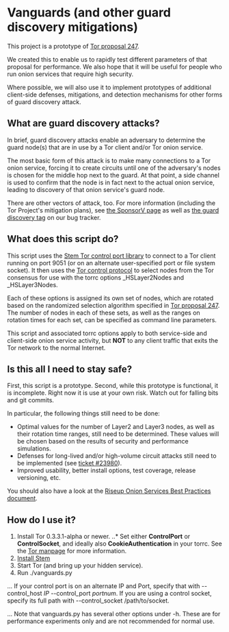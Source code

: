 # Vanguards (and other guard discovery mitigations)

This project is a prototype of [Tor proposal 247](https://gitweb.torproject.org/torspec.git/tree/proposals/247-hs-guard-discovery.txt).

We created this to enable us to rapidly test different parameters of that
proposal for performance. We also hope that it will be useful for people who
run onion services that require high security.

Where possible, we will also use it to implement prototypes of additional
client-side defenses, mitigations, and detection mechanisms for other forms of
guard discovery attack.

## What are guard discovery attacks?

In brief, guard discovery attacks enable an adversary to determine the guard
node(s) that are in use by a Tor client and/or Tor onion service.

The most basic form of this attack is to make many connections to a Tor onion
service, forcing it to create circuits until one of the adversary's nodes is
chosen for the middle hop next to the guard. At that point, a side channel is
used to confirm that the node is in fact next to the actual onion service,
leading to discovery of that onion service's guard node.

There are other vectors of attack, too. For more information (including the
Tor Project's mitigation plans), see [the SponsorV
page](https://trac.torproject.org/projects/tor/wiki/org/sponsors/SponsorV) as
well as [the guard discovery
tag](https://trac.torproject.org/projects/tor/query?keywords=~guard-discovery)
on our bug tracker.

## What does this script do?

This script uses the [Stem Tor control port
library](https://stem.torproject.org/) to connect to a Tor client running on
port 9051 (or on an alternate user-specified port or file system socket). It
then uses the [Tor control
protocol](https://gitweb.torproject.org/torspec.git/tree/control-spec.txt) to
select nodes from the Tor consensus for use with the torrc options \_HSLayer2Nodes
and \_HSLayer3Nodes.

Each of these options is assigned its own set of nodes, which are rotated
based on the randomized selection algorithm specified in [Tor proposal
247](https://gitweb.torproject.org/torspec.git/tree/proposals/247-hs-guard-discovery.txt).
The number of nodes in each of these sets, as well as the ranges on rotation
times for each set, can be specified as command line parameters.

This script and associated torrc options apply to both service-side and
client-side onion service activity, but **NOT** to any client traffic that
exits the Tor network to the normal Internet.

## Is this all I need to stay safe?

First, this script is a prototype. Second, while this prototype is functional,
it is incomplete. Right now it is use at your own risk. Watch out for falling
bits and git commits.

In particular, the following things still need to be done:
 * Optimal values for the number of Layer2 and Layer3 nodes, as well as
   their rotation time ranges, still need to be determined. These values
   will be chosen based on the results of security and performance simulations.
 * Defenses for long-lived and/or high-volume circuit attacks still need to be 
   implemented (see 
   [ticket #23980](https://trac.torproject.org/projects/tor/ticket/23980)).
 * Improved usability, better install options, test coverage, release
   versioning, etc.

You should also have a look at the [Riseup Onion Services Best Practices
document](https://riseup.net/en/security/network-security/tor/onionservices-best-practices).

## How do I use it?

1. Install Tor 0.3.3.1-alpha or newer.
..* Set either **ControlPort** or **ControlSocket**, and ideally also
**CookieAuthentication** in your torrc. See the [Tor manpage](https://www.torproject.org/docs/tor-manual.html.en) for more information.
2. [Install Stem](https://stem.torproject.org/download.html)
3. Start Tor (and bring up your hidden service).
4. Run ./vanguards.py

... If your control port is on an alternate IP and Port, specify that with
--control_host _IP_ --control_port _portnum_. If you are using a control
socket, specify its full path with --control_socket /path/to/socket.

... Note that vanguards.py has several other options under -h. These are for
performance experiments only and are not recommended for normal use.

